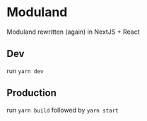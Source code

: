 # Moduland

Moduland rewritten (again) in NextJS + React

## Dev

run `yarn dev`

## Production

run `yarn build` followed by `yarn start`
